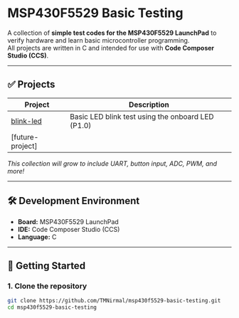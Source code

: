 # MSP430F5529 Basic Testing

A collection of **simple test codes for the MSP430F5529 LaunchPad** to verify hardware and learn basic microcontroller programming.  
All projects are written in C and intended for use with **Code Composer Studio (CCS)**.

---

## ✅ Projects

| Project                 | Description                                       |
| ----------------------- | ------------------------------------------------- |
| [blink-led](blink-led/) | Basic LED blink test using the onboard LED (P1.0) |
| [future-project]        |                                                   |

_This collection will grow to include UART, button input, ADC, PWM, and more!_

---

## 🛠️ Development Environment

- **Board:** MSP430F5529 LaunchPad
- **IDE:** Code Composer Studio (CCS)
- **Language:** C

---

## 🚀 Getting Started

### 1. Clone the repository

```bash
git clone https://github.com/TMNirmal/msp430f5529-basic-testing.git
cd msp430f5529-basic-testing
```

